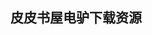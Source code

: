 ## 皮皮书屋电驴下载资源 

[Agile Software Development.pdf]: (ed2k://|file|Agile%20Software%20Development.pdf|3006211|01500103cfeec33c1ac69bf073245128|h=lepf5iaqbjrftw33cjgpnfiazk55f4qn|/)

[New Rules for the New Economy.pdf]: (ed2k://|file|New%20Rules%20for%20the%20New%20Economy.pdf|731350|c395f8217a9792ce089ad3b3324ad83e|h=l67v2u3zei4eebcirwdcu4gy6etv2h2b|/)

[Network programming with Go.pdf]: (ed2k://|file|Network%20programming%20with%20Go.pdf|954359|f0107b93cbf5c34a6d58b293d88ca42e|h=wcpksktjdz6lxebkuqs5ubklu4xapmq6|/)

[Trends in Functional Programming.pdf]: (ed2k://|file|Trends%20in%20Functional%20Programming.pdf|1262613|877ad31963b657496527b8d4e3d63fb1|h=rfukeqnemayrqun77zkpnbgxa3bv5hng|/)

[Computing Handbook, 3rd Ed. (Vol.1).pdf]: (ed2k://|file|Computing%20Handbook%2C%203rd%20Ed.%20%28Vol.1%29.pdf|25657081|1fd717e1ae42386ea25b459ca7063a4e|h=6ex6mzkmmnpmwjmsz3qwujhzbauynaf2|/)

[Beginning Lua Programming.pdf]: (ed2k://|file|Beginning%20Lua%20Programming.pdf|8943612|2839a5edf5489024c04e462dcb47460e|h=xzj224viixap7s3a2hom246jaddittui|/)

[C# Quick Syntax Reference.pdf]: (ed2k://|file|C%23%20Quick%20Syntax%20Reference.pdf|2191338|3dfd2dfd9d722b87085315c97f4028e8|h=qfhmwi4e6ygggpqkzfrdlojl352c6daa|/)

[Invent Your Own Computer Games with Python, 2nd Edition.pdf]: (ed2k://|file|Invent%20Your%20Own%20Computer%20Games%20with%20Python%2C%202nd%20Edition.pdf|5120546|9a459d214323afecba0a535d9ecf7749|h=ljjdtf4wbdwmwxj76ydniqgg4a7f3ntj|/)

[Beautiful Testing.pdf]: (ed2k://|file|Beautiful%20Testing.pdf|4629258|79d1c0bc63c0c2ebece0bc12aadddec4|h=2ydgbtfizeceun3xwguwvrec546dsqqe|/)

[IBM DB2 9.7 Advanced Administration Cookbook.pdf]: (ed2k://|file|IBM%20DB2%209.7%20Advanced%20Administration%20Cookbook.pdf|4964716|3ac0e4f82589d72981f480f36fe2866b|h=qti3jytqxwshsqfuefrdggflzrekcv3w|/)

[Computer Security_ Principles and Practice, 2nd Edition.pdf]: (ed2k://|file|Computer%20Security_%20Principles%20and%20Practice%2C%202nd%20Edition.pdf|14305126|aaf6960a055b909fd9c81093930b9e18|h=thyxrvdc53egzzkjmslyabx57gaouyvv|/)

[Sibelius 6.1.0 Handbook.pdf]: (ed2k://|file|Sibelius%206.1.0%20Handbook.pdf|2514238|15773f8778135d15280a95359293d223|h=2lpglqf7m7d4eqwc2le3vgtg35zk54x6|/)

[我编程，我快乐  程序员职业规划之道.pdf]: (ed2k://|file|%E6%88%91%E7%BC%96%E7%A8%8B%EF%BC%8C%E6%88%91%E5%BF%AB%E4%B9%90%20%20%E7%A8%8B%E5%BA%8F%E5%91%98%E8%81%8C%E4%B8%9A%E8%A7%84%E5%88%92%E4%B9%8B%E9%81%93.pdf|32661298|610f399dd339b1e318573d9f621caefe|h=rc6cyf4xkzywg3z7g4zwdab3ldfejwow|/)

[Linux Complete Command Reference.pdf]: (ed2k://|file|Linux%20Complete%20Command%20Reference.pdf|10631201|a40f67de11f68ecb1784ca4f88cef069|h=qxraunmfcrhkamldey574gywwxt4ntd4|/)

[GNU Octave Beginners’ Guide.pdf]: (ed2k://|file|GNU%20Octave%20Beginners%E2%80%99%20Guide.pdf|8054548|6bf8985f10632a83fe8fb0a888bebac8|h=n2i42tzo54tmn5pi45vokfxplheg3d2u|/)

[Advances in Information Retrieval Theory.pdf]: (ed2k://|file|Advances%20in%20Information%20Retrieval%20Theory.pdf|6282115|848586ce5e79c355355c80d154e61131|h=x2dr7ovuxyepga3cdi2zyp3olofwbi4d|/)

[Introducing Microsoft SQL Server 2012.pdf]: (ed2k://|file|Introducing%20Microsoft%20SQL%20Server%202012.pdf|11248697|1aa76b116f4bf9d8e12d92e799a7f67b|h=p35ftarhszchpwo6zhnpt3xdx3pz6jwh|/)

[Python for Data Analysis.pdf]: (ed2k://|file|Python%20for%20Data%20Analysis.pdf|14686859|70c5d397a99c34c216c1407e54cbc3a6|h=2tqr3yqu3e5epyvchsdsfw4co2psca2s|/)

[Practical J2EE Application Architecture.chm]: (ed2k://|file|Practical%20J2EE%20Application%20Architecture.chm|13896883|60c41855dc948103d5cf349435fcbbc5|h=aspegnv6fxe5e3jth3gevqrkttz7lvf4|/)

[iOS Development with Flash_ Your visual blueprint for developing Apple apps.pdf]: (ed2k://|file|iOS%20Development%20with%20Flash_%20Your%20visual%20blueprint%20for%20developing%20Apple%20apps.pdf|10127148|4c23423799f101eaeb8b1d6e57e71bd0|h=talswn6xb7isa7faq7xurampqrmxozep|/)

[Ruby on Rails Bible.pdf]: (ed2k://|file|Ruby%20on%20Rails%20Bible.pdf|10245540|437062cb97ca3797af710c93d646f1cb|h=oyl3ohtv6gsmxqn5zx64qiw65vel5jyi|/)

[Beginning Game Development with Python and Pygame.pdf]: (ed2k://|file|Beginning%20Game%20Development%20with%20Python%20and%20Pygame.pdf|8491250|aa8a11a3d7cd362d600187595d66e97e|h=46ba4t7cy3s342dsqb2bnnpzu2obppcs|/)

[Excel 2007 for Scientists and Engineers.pdf]: (ed2k://|file|Excel%202007%20for%20Scientists%20and%20Engineers.pdf|17182717|181b5bd9dc9b84bbca16dc71c701ab46|h=zbyeov2ukrplm5yqenbsniv2rtuc3ugf|/)

[Teach Yourself C++ in One Hour a Day (6th Edition).pdf]: (ed2k://|file|Teach%20Yourself%20C%2B%2B%20in%20One%20Hour%20a%20Day%20%286th%20Edition%29.pdf|4159955|a76999a0464be9018fb82a3650d0ffca|h=nndl3v424xhyt4ofsirk7jqf4al7ku6w|/)

[WordPress 3 For Business Bloggers.pdf]: (ed2k://|file|WordPress%203%20For%20Business%20Bloggers.pdf|11974271|066cf6c9c2ca22ed3049d08a48b6bb01|h=hrf4ciqmi3nhhi5d47t2vo23yn35u7ag|/)

[Just Enough Software Test Automation.pdf]: (ed2k://|file|Just%20Enough%20Software%20Test%20Automation.pdf|1706629|79a92d700de628c36fc9bad323f2704e|h=5rgabqjtbe24jmxkzgo7rlc3x5saway5|/)

[JAVA核心技术(卷1)_基础知识(原书第8版).pdf]: (ed2k://|file|JAVA%E6%A0%B8%E5%BF%83%E6%8A%80%E6%9C%AF%28%E5%8D%B71%29_%E5%9F%BA%E7%A1%80%E7%9F%A5%E8%AF%86%28%E5%8E%9F%E4%B9%A6%E7%AC%AC8%E7%89%88%29.pdf|20228022|6a99d3c72e7c969124fa5623b489150a|h=xswlb5nl4egqsqhrg6bu3g2wkaurdqgo|/)

[Pro Jakarta Commons.chm]: (ed2k://|file|Pro%20Jakarta%20Commons.chm|529879|34a00cf0878d9763efaa720ce6e51d70|h=bhydjhtcovtzazb3x5nuokbgzuqt2cnu|/)

[Agile Web Application Development with Yii 1.1 and PHP5.pdf]: (ed2k://|file|Agile%20Web%20Application%20Development%20with%20Yii%201.1%20and%20PHP5.pdf|6929287|5da1ecc7da426ea9de8245eeb40c718c|h=2kcwmldawy2fxxmgevdizxr2dkvbcfvr|/)

[Data Analysis and Graphics Using R, 3rd Edition.pdf]: (ed2k://|file|Data%20Analysis%20and%20Graphics%20Using%20R%2C%203rd%20Edition.pdf|6269520|f3563bef95cba1ea5094d6c28357afdb|h=h2wlealexwulyih5tpokbteay53yd4mc|/)

[Statistics in Practice_ Statistical Methods for Trend Detectionand Analysis in the Environmental Sciences.pdf]: (ed2k://|file|Statistics%20in%20Practice_%20Statistical%20Methods%20for%20Trend%20Detectionand%20Analysis%20in%20the%20Environmental%20Sciences.pdf|4938524|293f475a5eedcc303454960c0b29e1bf|h=jeaslhszvbe2ompbhlp5c5f4a27phuvn|/)

[WordPress MU 2.8_ Beginner’s Guide.pdf]: (ed2k://|file|WordPress%20MU%202.8_%20Beginner%E2%80%99s%20Guide.pdf|14641295|4d9a5cdbd477fbf56b98ff2f93b6f757|h=yd3hmarhbgjlprj4kujpwmwa7m7fp3ao|/)

[Special Edition Using Mac OS X Leopar.pdf]: (ed2k://|file|Special%20Edition%20Using%20Mac%20OS%20X%20Leopar.pdf|36123984|aa79c9b9e1701e2b33fce76e6717200a|h=xdiebcs3b32bws744s2mi24qelskdksk|/)

[CG教程：可编程实时图形权威指南.pdf]: (ed2k://|file|CG%E6%95%99%E7%A8%8B%EF%BC%9A%E5%8F%AF%E7%BC%96%E7%A8%8B%E5%AE%9E%E6%97%B6%E5%9B%BE%E5%BD%A2%E6%9D%83%E5%A8%81%E6%8C%87%E5%8D%97.pdf|24049750|410106ff787724d9b5f2fea511a5e36c|h=l3b2a4nmtzx7sp442rztq4rqbukh6yvw|/)

[计算机图形学几何工具算法详解.pdf]: (ed2k://|file|%E8%AE%A1%E7%AE%97%E6%9C%BA%E5%9B%BE%E5%BD%A2%E5%AD%A6%E5%87%A0%E4%BD%95%E5%B7%A5%E5%85%B7%E7%AE%97%E6%B3%95%E8%AF%A6%E8%A7%A3.pdf|35858406|e3318c5de53aa1c413ec407094ff6d00|h=6v2lrx2xg6obpwfttr3352f2z5ypo2pc|/)

[Advanced Data Mining Techniques.pdf]: (ed2k://|file|Advanced%20Data%20Mining%20Techniques.pdf|1134118|054ffdd552fb0f8137ef03802c818f7f|h=dwrnh6wuq6plpgga4rccgpe7yr7yaoqp|/)

[The Block Cipher Companion.pdf]: (ed2k://|file|The%20Block%20Cipher%20Companion.pdf|2565209|55fc81f0b3f3f2aec4d59f140506f425|h=g5qejdcf6774itzlgzijxttqissxodu7|/)

[Flex on Java.pdf]: (ed2k://|file|Flex%20on%20Java.pdf|2374045|14167a40336b3a52616a4300f31efd7a|h=yamw42vv3hztmclnocxxzjydk6jl6qvb|/)

[Mathematics for Computer Graphics, 4th Edition.pdf]: (ed2k://|file|Mathematics%20for%20Computer%20Graphics%2C%204th%20Edition.pdf|6677477|d520c0605010f52665b81f57fd130a4b|h=aqmd56g5dddha67r2zfaacrg3pqazgds|/)

[The Ethics of Computer Games.pdf]: (ed2k://|file|The%20Ethics%20of%20Computer%20Games.pdf|2121098|f5b5b8c1cf49d6164c9c6daf32a900b7|h=jkxc3v2h4mfr77e6jzmprpp3hc2ngis7|/)

[Windows Graphics Programming.chm]: (ed2k://|file|Windows%20Graphics%20Programming.chm|9488134|0962031ecda0f72e21e4ab65963a52cd|h=lwvoaqhfswltplzlw5n4hyoxllai2fs2|/)

[数字图像处理中文版，第二版.pdf]: (ed2k://|file|%E6%95%B0%E5%AD%97%E5%9B%BE%E5%83%8F%E5%A4%84%E7%90%86%E4%B8%AD%E6%96%87%E7%89%88%EF%BC%8C%E7%AC%AC%E4%BA%8C%E7%89%88.pdf|32620805|b9fdc0a18ec4b65088096c204dcdbfb8|h=ptdnufpq2ll7ab2nxonh42h4x7lew3ym|/)

[Yii 1.1 Application Development Cookbook.pdf]: (ed2k://|file|Yii%201.1%20Application%20Development%20Cookbook.pdf|2739590|1630658ed448b866b31c41935c77cdef|h=263tbtvd43cpspeybhibh6qiasvixscf|/)

[Web Application Development with Yii and PHP, Second Edition.pdf]: (ed2k://|file|Web%20Application%20Development%20with%20Yii%20and%20PHP%2C%20Second%20Edition.pdf|4870698|696d040e909354dd52fb00515b1ff97d|h=5r6aacoc3zhmohmcqdihmidizlsymuej|/)

[Structure and Interpretation of Signals and Systems(2nd).pdf]: (ed2k://|file|Structure%20and%20Interpretation%20of%20Signals%20and%20Systems%282nd%29.pdf|9621089|2187d6325adfcf2c762acff620b12f4b|h=ndorzqpsjt2d2fljc6wdlntxbr3omvtd|/)

[Head First 设计模式（中文版）.pdf]: (ed2k://|file|Head%20First%20%E8%AE%BE%E8%AE%A1%E6%A8%A1%E5%BC%8F%EF%BC%88%E4%B8%AD%E6%96%87%E7%89%88%EF%BC%89.pdf|46737973|1e56b8dbefc0b9432571c97a4926ad20|h=vfzek3szrqadjej3cdjxgmie6bzs2odc|/)

[Test-Driven Development.pdf]: (ed2k://|file|Test-Driven%20Development.pdf|5153621|7f47d0281e8bf1b521ff675c91b75aa4|h=njnqrdr2gyypafqxh7wd7iclo3qokyf3|/)

[Bootstrap Site Blueprints.pdf]: (ed2k://|file|Bootstrap%20Site%20Blueprints.pdf|21369772|62c0fa2fd28a560125cf28cd7665a022|h=7ebekzd27eztizjdfjsex7ukbmgymxlk|/)

[Object-Oriented Programming with PHP5.pdf]: (ed2k://|file|Object-Oriented%20Programming%20with%20PHP5.pdf|4922469|0ef6fbc2b79341e8d8f8627c8d941ad6|h=byywwnayknj63bw76a4p5yrqzkos5wje|/)

[Java开发实战经典.pdf]: (ed2k://|file|Java%E5%BC%80%E5%8F%91%E5%AE%9E%E6%88%98%E7%BB%8F%E5%85%B8.pdf|43179425|65030dc365654e4b17e760cb63ed5fa6|h=uppodx6m43kunxzf2tcz5dkvg5yksgtu|/)

[OpenGL编程指南(原书第7版).pdf]: (ed2k://|file|OpenGL%E7%BC%96%E7%A8%8B%E6%8C%87%E5%8D%97%28%E5%8E%9F%E4%B9%A6%E7%AC%AC7%E7%89%88%29.pdf|24111250|c1afb90323682475db719ea49617877d|h=okrmcnhwbawtpwtsvqmbqtnbbxuwl73c|/)

[Flex 3 with Java.pdf]: (ed2k://|file|Flex%203%20with%20Java.pdf|3780065|eab0bcd40fd19994b119ed7412ffa83e|h=y6wdpbovhhcwnrbf2rcpeqdppa35ukkp|/)

[The Linux Kernel.pdf]: (ed2k://|file|The%20Linux%20Kernel.pdf|695647|8febacb64f71bd0800780cd9ce2d3246|h=cbhgl3uevxrjz6eb7p7jnfakl2z47zda|/)

[Professional BlazeDS_ Creating Rich Internet Applications with Flex and Java.pdf]: (ed2k://|file|Professional%20BlazeDS_%20Creating%20Rich%20Internet%20Applications%20with%20Flex%20and%20Java.pdf|3641901|dd7723397322ceba6d8b4b0fdbcb5ba5|h=kyflwsrpwmof63zr3m7tr2dikrr4bqgn|/)

[The Past, Present, and Future of JavaScript.pdf]: (ed2k://|file|The%20Past%2C%20Present%2C%20and%20Future%20of%20JavaScript.pdf|1033349|9a85eeaaf5e6560e8d9759c3f6328c59|h=k5ca23cm7zfupdgovssso3ackdn22vkg|/)

[Realtime Web Apps With HTML5 WebSocket, PHP, and jQuery.pdf]: (ed2k://|file|Realtime%20Web%20Apps%20With%20HTML5%20WebSocket%2C%20PHP%2C%20and%20jQuery.pdf|12700370|2170c36c121e352bfdd19103a3eb3150|h=do6eqthn3qvxbde7rrotyk56r2pib2ns|/)

[Running Linux, 5th Edition.chm]: (ed2k://|file|Running%20Linux%2C%205th%20Edition.chm|5673818|99dad6da7927f945d3673c4780806ffa|h=75davfw72wfepgw6pv4uhfwns6jl7xqz|/)

[Instant Axure RP Starter.pdf]: (ed2k://|file|Instant%20Axure%20RP%20Starter.pdf|3236858|41eb4f3d03d70897035e98a2ba385133|h=tofkzlnzgobpiz3aqo5gcmjlehgep5pt|/)

[Socket.io Real-Time Web Application Development.pdf]: (ed2k://|file|Socket.io%20Real-Time%20Web%20Application%20Development.pdf|1007434|7965d2f2fa6bb3df9ebcd8bdba95bf9c|h=rwfzpalaicfttvxygdngzjo3zhmy6iw5|/)

[Ethics for the Information Age, 5th Edition.pdf]: (ed2k://|file|Ethics%20for%20the%20Information%20Age%2C%205th%20Edition.pdf|8016440|87033f8098d0ec2ff10a0849825ab1a7|h=j7flzumxgtwsfldfrm6rhxoji65kr5as|/)

[Advanced Express Web Application Development.pdf]: (ed2k://|file|Advanced%20Express%20Web%20Application%20Development.pdf|934589|e7fcf8b01ad645b91bb49324f6f5110c|h=23rsaugl5lokhm5mm4wibo6qnwc7lv6u|/)

[Beyond Bullet Points.pdf]: (ed2k://|file|Beyond%20Bullet%20Points.pdf|12008104|c73d7cef0be3ee37430937d5b8a75880|h=l3fz42dctmvr2i4v5nggpwkc5niq3tzy|/)

[Mac OS X Help Line, Tiger Edition.chm]: (ed2k://|file|Mac%20OS%20X%20Help%20Line%2C%20Tiger%20Edition.chm|23107581|52ef751069d141358de214958a206a61|h=kwayuo3t6k3ettvdxsmdnzbndatas2yi|/)

[Artificial Intelligence Structures and Strategies for Complex Problem Solving.pdf]: (ed2k://|file|Artificial%20Intelligence%20Structures%20and%20Strategies%20for%20Complex%20Problem%20Solving.pdf|7104553|53a7cd7a4039ef062ae54f607922027f|h=uazgmsvrbgmxn4nzs6w7ttypr4kcahii|/)

[JSP & Servlet学习笔记.pdf]: (ed2k://|file|JSP%20%26%20Servlet%E5%AD%A6%E4%B9%A0%E7%AC%94%E8%AE%B0.pdf|45939698|13e447b93dd08fc240912b75c95d5dec|h=pq2jj5bjnafiu4trzrdypunk4flc43xv|/)

[Linux_0_01_内核分析与操作系统设计.pdf.pdf]: (ed2k://|file|Linux_0_01_%E5%86%85%E6%A0%B8%E5%88%86%E6%9E%90%E4%B8%8E%E6%93%8D%E4%BD%9C%E7%B3%BB%E7%BB%9F%E8%AE%BE%E8%AE%A1.pdf.pdf|33841363|1ffa5941f719b106eb61392ca1a78214|h=cbuiz56wbgjv6oawgiskrzc2c2iysdax|/)

[Hacking Secret Ciphers with Python_ A beginner’s guide to cryptography and computer programming with Python.pdf]: (ed2k://|file|Hacking%20Secret%20Ciphers%20with%20Python_%20A%20beginner%E2%80%99s%20guide%20to%20cryptography%20and%20computer%20programming%20with%20Python.pdf|6933286|74fd9563b787129458c0fd0980af8be2|h=oj3bm2nkb2wb75ykpbr7pxfyytzln6z6|/)

[Beginning Java EE 7.pdf]: (ed2k://|file|Beginning%20Java%20EE%207.pdf|6260218|15ab262ccb3dacbd53a2a5f79c7a8878|h=arebk3vbiqr5hzdbqmf7osjfjdzjtx6e|/)

[The Art of Intrusion.pdf]: (ed2k://|file|The%20Art%20of%20Intrusion.pdf|3216566|4e42fa90e2f2da4cbc3b72b491ad8565|h=vzb4xfof3fehohxode6xbjnyi7lesmxw|/)

[Undocumented Windows NT 中文版.chm]: (ed2k://|file|Undocumented%20Windows%20NT%20%E4%B8%AD%E6%96%87%E7%89%88.chm|397446|4a34b45e6e66c0a4e20274192bb6f30e|h=f2jpohvvl6eypbchuh7kdlxae3xv2zgf|/)

[The Mastering Engineer’s Handbook_ The Audio Mastering Handbook.pdf]: (ed2k://|file|The%20Mastering%20Engineer%E2%80%99s%20Handbook_%20The%20Audio%20Mastering%20Handbook.pdf|5698765|7c08fa4a256fbfdad7fe587cffcbcb22|h=32zlfbvq24bqslwyfyoiz4vqc3rc7clp|/)

[Audio Signal Processing and Coding.pdf]: (ed2k://|file|Audio%20Signal%20Processing%20and%20Coding.pdf|3254227|b93e9ac5adb7675f14981191da37af4e|h=yyzwezy5hpga4mmhlno5ff6zjusu6yhq|/)

[The Information Diet.pdf]: (ed2k://|file|The%20Information%20Diet.pdf|1828012|c05d870ed86ce9604b3514ac9bfd8399|h=svhh5juc5w354a75lbzy7oslvt5twgym|/)

[Ubuntu Linux Secrets.pdf]: (ed2k://|file|Ubuntu%20Linux%20Secrets.pdf|31370725|7bad23100e5f84f5719933c415c2a9af|h=gblgzr5mh5cgys74vsbu7jyxp7fwguwo|/)

[Introduction to Machine Learning, Second Edition.pdf]: (ed2k://|file|Introduction%20to%20Machine%20Learning%2C%20Second%20Edition.pdf|3693031|d6132de444762d69f5222e965a0d87fa|h=y2pjhmjy34sf463scioy5lzijornqkyi|/)

[The Tao of Network Security Monitoring Beyond Intrusion Detection.chm]: (ed2k://|file|The%20Tao%20of%20Network%20Security%20Monitoring%20Beyond%20Intrusion%20Detection.chm|16217260|47a0f8a3c47fc6d77dbcf6a1c54214ea|h=i45kwjhtduxpn6pv5oor7gtdljqne7ko|/)

[Professional Microsoft SharePoint 2007 Workflow Programming.pdf]: (ed2k://|file|Professional%20Microsoft%20SharePoint%202007%20Workflow%20Programming.pdf|11208231|27690968e3cf594930da53d7631f3446|h=gxcbzz4nmzom45wbas4eac2s4hr34oen|/)

[Feature Extraction and Image Processing.pdf]: (ed2k://|file|Feature%20Extraction%20and%20Image%20Processing.pdf|4007636|cca4a949c68c568e9fcc5f55504ed3c2|h=q7pxx5o4q7ovjwpmgno6xqpimapwemcp|/)

[Beginning iPhone Development.pdf]: (ed2k://|file|Beginning%20iPhone%20Development.pdf|18949862|5a20d9aae4850c7a393024890ea27202|h=kr53gx2ycaff7it6dxlmhlojq7fyhajd|/)

[The Definitive Guide to MySQL, Second Edition.chm]: (ed2k://|file|The%20Definitive%20Guide%20to%20MySQL%2C%20Second%20Edition.chm|9087055|eb7989cbebafbca644ddc628521934af|h=vxmcgsqwvlwygz2dwwqmauw4qm34qfzl|/)

